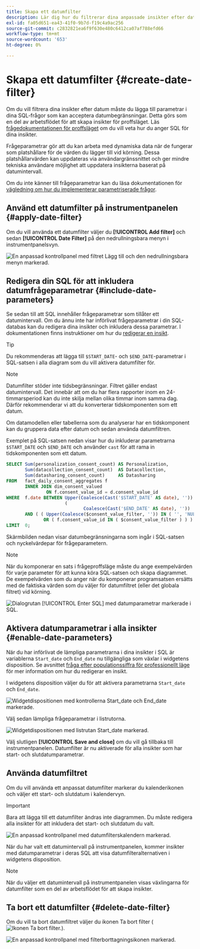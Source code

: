 ```yaml
---
title: Skapa ett datumfilter
description: Lär dig hur du filtrerar dina anpassade insikter efter datum.
exl-id: fa05d651-ea43-41f0-9b7d-f19c4a9ac256
source-git-commit: c2832821ea6f9f630e480c6412ca07af788efd66
workflow-type: tm+mt
source-wordcount: '653'
ht-degree: 0%

---
```


# Skapa ett datumfilter {#create-date-filter}

Om du vill filtrera dina insikter efter datum måste du lägga till parametrar i dina SQL-frågor som kan acceptera datumbegränsningar. Detta görs som en del av arbetsflödet för att skapa insikter för proffsläget. Läs [frågedokumentationen för proffsläget](#query-pro-mode) om du vill veta hur du anger SQL för dina insikter.

Frågeparametrar gör att du kan arbeta med dynamiska data när de fungerar som platshållare för de värden du lägger till vid körning. Dessa platshållarvärden kan uppdateras via användargränssnittet och ger mindre tekniska användare möjlighet att uppdatera insikterna baserat på datumintervall.

Om du inte känner till frågeparametrar kan du läsa dokumentationen för [vägledning om hur du implementerar parametriserade frågor](../../../../query-service/ui/parameterized-queries.md).

## Använd ett datumfilter på instrumentpanelen {#apply-date-filter}

Om du vill använda ett datumfilter väljer du **[!UICONTROL Add filter]** och sedan **[!UICONTROL Date Filter]** på den nedrullningsbara menyn i instrumentpanelsvyn.

![En anpassad kontrollpanel med filtret Lägg till och den nedrullningsbara menyn markerad.](../../../images/customizable-insights/add-filter.png)

## Redigera din SQL för att inkludera datumfrågeparametrar {#include-date-parameters}

Se sedan till att SQL innehåller frågeparametrar som tillåter ett datumintervall. Om du ännu inte har införlivat frågeparametrar i din SQL-databas kan du redigera dina insikter och inkludera dessa parametrar. I dokumentationen finns instruktioner om hur du [redigerar en insikt](../query-pro-mode.md#edit).

>[!TIP]
>
>Du rekommenderas att lägga till `$START_DATE`- och `$END_DATE`-parametrar i SQL-satsen i alla diagram som du vill aktivera datumfilter för.

>[!NOTE]
>
>Datumfilter stöder inte tidsbegränsningar. Filtret gäller endast datumintervall. Det innebär att om du har flera rapporter inom en 24-timmarsperiod kan du inte skilja mellan olika timmar inom samma dag. Därför rekommenderar vi att du konverterar tidskomponenten som ett datum.

Om datamodellen eller tabellerna som du analyserar har en tidskomponent kan du gruppera data efter datum och sedan använda datumfiltren.

Exemplet på SQL-satsen nedan visar hur du inkluderar parametrarna `$START_DATE` och `$END_DATE` och använder `cast` för att rama in tidskomponenten som ett datum.

```sql
SELECT Sum(personalization_consent_count) AS Personalization,
       Sum(datacollection_consent_count)  AS Datacollection,
       Sum(datasharing_consent_count)     AS Datasharing
FROM   fact_daily_consent_aggregates f
       INNER JOIN dim_consent_valued
               ON f.consent_value_id = d.consent_value_id
WHERE  f.date BETWEEN Upper(Coalesce(Cast('$START_DATE' AS date), '')) AND Upper
                      (
                             Coalesce(Cast('$END_DATE' AS date), ''))
       AND ( ( Upper(Coalesce($consent_value_filter, '')) IN ( '', 'NULL' ) )
              OR ( f.consent_value_id IN ( $consent_value_filter ) ) )
LIMIT  0; 
```

Skärmbilden nedan visar datumbegränsningarna som ingår i SQL-satsen och nyckelvärdepar för frågeparametern.

>[!NOTE]
>
>När du komponerar en sats i frågeproffsläge måste du ange exempelvärden för varje parameter för att kunna köra SQL-satsen och skapa diagrammet. De exempelvärden som du anger när du komponerar programsatsen ersätts med de faktiska värden som du väljer för datumfiltret (eller det globala filtret) vid körning.

![Dialogrutan [!UICONTROL Enter SQL] med datumparametrar markerade i SQL.](../../../images/customizable-insights/sql-date-parameters.png)

## Aktivera datumparametrar i alla insikter {#enable-date-parameters}

När du har införlivat de lämpliga parametrarna i dina insikter i SQL är variablerna `Start_date` och `End_date` nu tillgängliga som växlar i widgetens disposition. Se avsnittet [fråga efter populationssiffra för professionellt läge](#populate-widget) för mer information om hur du redigerar en insikt.

I widgetens disposition väljer du för att aktivera parametrarna `Start_date` och `End_date`.

![Widgetdispositionen med kontrollerna Start_date och End_date markerade.](../../../images/customizable-insights/widget-composer-date-filter-toggles.png)

Välj sedan lämpliga frågeparametrar i listrutorna.

![Widgetdispositionen med listrutan Start_date markerad.](../../../images/customizable-insights/widget-composer-date-filter-dropdown.png)

Välj slutligen **[!UICONTROL Save and close]** om du vill gå tillbaka till instrumentpanelen. Datumfilter är nu aktiverade för alla insikter som har start- och slutdatumparametrar.

## Använda datumfiltret

Om du vill använda ett anpassat datumfilter markerar du kalenderikonen och väljer ett start- och slutdatum i kalendervyn.

>[!IMPORTANT]
>
>Bara att lägga till ett datumfilter ändras inte diagrammen. Du måste redigera alla insikter för att inkludera det start- och slutdatum du valt.

![En anpassad kontrollpanel med datumfilterskalendern markerad.](../../../images/customizable-insights/date-filter.png)

När du har valt ett datumintervall på instrumentpanelen, kommer insikter med datumparametrar i deras SQL att visa datumfilteralternativen i widgetens disposition.

>[!NOTE]
>
>När du väljer ett datumintervall på instrumentpanelen visas växlingarna för datumfilter som en del av arbetsflödet för att skapa insikter.

## Ta bort ett datumfilter {#delete-date-filter}

Om du vill ta bort datumfiltret väljer du ikonen Ta bort filter (![Ikonen Ta bort filter.](/help/images/icons/filter-delete.png)).

![En anpassad kontrollpanel med filterborttagningsikonen markerad.](../../../images/customizable-insights/delete-date-filter.png)
